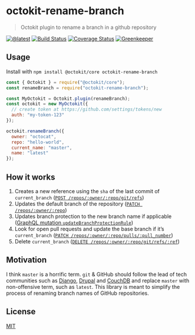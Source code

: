# octokit-rename-branch

> Octokit plugin to rename a branch in a github repository

[![@latest](https://img.shields.io/npm/v/octokit-rename-branch.svg)](https://www.npmjs.com/package/octokit-rename-branch)
[![Build Status](https://travis-ci.com/gr2m/octokit-rename-branch.svg?branch=master)](https://travis-ci.com/gr2m/octokit-rename-branch)
[![Coverage Status](https://coveralls.io/repos/github/gr2m/octokit-rename-branch/badge.svg)](https://coveralls.io/github/gr2m/octokit-rename-branch)
[![Greenkeeper](https://badges.greenkeeper.io/gr2m/octokit-rename-branch.svg)](https://greenkeeper.io/)

## Usage

Install with `npm install @octokit/core octokit-rename-branch`

```js
const { Octokit } = require("@octokit/core");
const renameBranch = require("octokit-rename-branch");

const MyOctokit = Octokit.plugin(renameBranch);
const octokit = new MyOctokit({
  // create token at https://github.com/settings/tokens/new
  auth: "my-token-123"
});

octokit.renameBranch({
  owner: "octocat",
  repo: "hello-world",
  current_name: "master",
  name: "latest"
});
```

## How it works

1. Creates a new reference using the `sha` of the last commit of `current_branch`
   ([`POST /repos/:owner/:repo/git/refs`](https://developer.github.com/v3/git/refs/#create-a-reference))
2. Updates the default branch of the repository ([`PATCH /repos/:owner/:repo`](https://developer.github.com/v3/repos/#edit))
3. Updates branch protection to the new branch name if applicable ([GraphQL mutation `updateBranchProtectionRule`](https://developer.github.com/v4/mutation/updatebranchprotectionrule/))
4. Look for open pull requests and update the base branch if it’s `current_branch` ([`PATCH /repos/:owner/:repo/pulls/:pull_number`](https://developer.github.com/v3/pulls/#update-a-pull-request))
5. Delete `current_branch` ([`DELETE /repos/:owner/:repo/git/refs/:ref`](https://developer.github.com/v3/git/refs/#delete-a-reference))

## Motivation

I think `master` is a horrific term. `git` & GitHub should follow the lead of
tech communities such as [Django](https://github.com/django/django/pull/2692),
[Drupal](https://www.drupal.org/project/drupal/issues/2275877) and
[CouchDB](https://issues.apache.org/jira/browse/COUCHDB-2248) and replace
`master` with non-offensive term, such as `latest`. This library is meant to
simplify the process of renaming branch names of GitHub repositories.

## License

[MIT](LICENSE)
